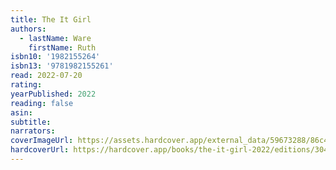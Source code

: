 ```yaml
---
title: The It Girl
authors:
  - lastName: Ware
    firstName: Ruth
isbn10: '1982155264'
isbn13: '9781982155261'
read: 2022-07-20
rating:
yearPublished: 2022
reading: false
asin:
subtitle:
narrators:
coverImageUrl: https://assets.hardcover.app/external_data/59673288/86c4310da6bc17a0f7a03650da1626adb195c75f.jpeg
hardcoverUrl: https://hardcover.app/books/the-it-girl-2022/editions/30455729
---
```

